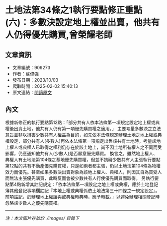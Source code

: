 # 土地法第34條之1執行要點修正重點(六)：多數決設定地上權並出賣，他共有人仍得優先購買,曾榮耀老師

## 文章資訊
- 文章編號：909273
- 作者：蘇偉強
- 發布日期：2023/10/03
- 爬取時間：2025-02-02 15:40:13
- 原文連結：[閱讀原文](https://real-estate.get.com.tw/Columns/detail.aspx?no=909273)

## 內文
根據新修正的執行要點第12點：「部分共有人依本法條第一項規定設定地上權或典權後出賣土地，他共有人仍有第一項優先購買權之適用。」
主要考量多數決之立法意旨並非以損害少數共有人權益為目的，如先依本法條規定辦理土地之地上權或典權設定，部分共有人(多數人)再依本法條第一項規定出售該共有土地時，考量該地上權人或典權人已取得之權利仍存在於該土地上，尚不因土地所有權人之不同而受影響，仍應通知他共有人(少數人)是否願意優先購買。
換言之，雖然地上權人、典權人有土地法第104條之基地優先購買權，但並不妨礙少數共有人主張執行要點第12點的共有不動產優先購買權，只是如兩者都主張，仍以土地法第104條為物權效力而優先。甚至如果多數決出賣對象為該地上權人、典權人，則因其自為買受人而無法主張優先購買，此時反而會被少數共有人行使優先購買而取得。
另執行要點第4點新增其註記規定：「依本法條第一項設定之地上權或典權，應於土地登記簿其他登記事項欄註記『本地上權或典權係依土地法第三十四條之一規定設定』。 前項註記，於辦理地上權讓與或典權轉典時，應予轉載。」以避免辦理相關登記時忽略該少數人之優先購買權。

---
*注：本文圖片存放於 ./images/ 目錄下*
